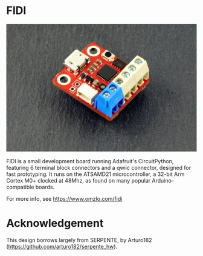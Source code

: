 # FIDI 

![](./img/fidi-small.jpg)

FIDI is a small development board running Adafruit's CircuitPython, featuring 6 terminal block connectors and a qwiic connector, designed for fast prototyping. It runs on the ATSAMD21 microcontroller, a 32-bit Arm Cortex M0+ clocked at 48Mhz, as found on many popular Arduino-compatible boards.

For more info, see https://www.omzlo.com/fidi

# Acknowledgement 

This design borrows largely from SERPENTE, by Arturo182 (https://github.com/arturo182/serpente_hw).
